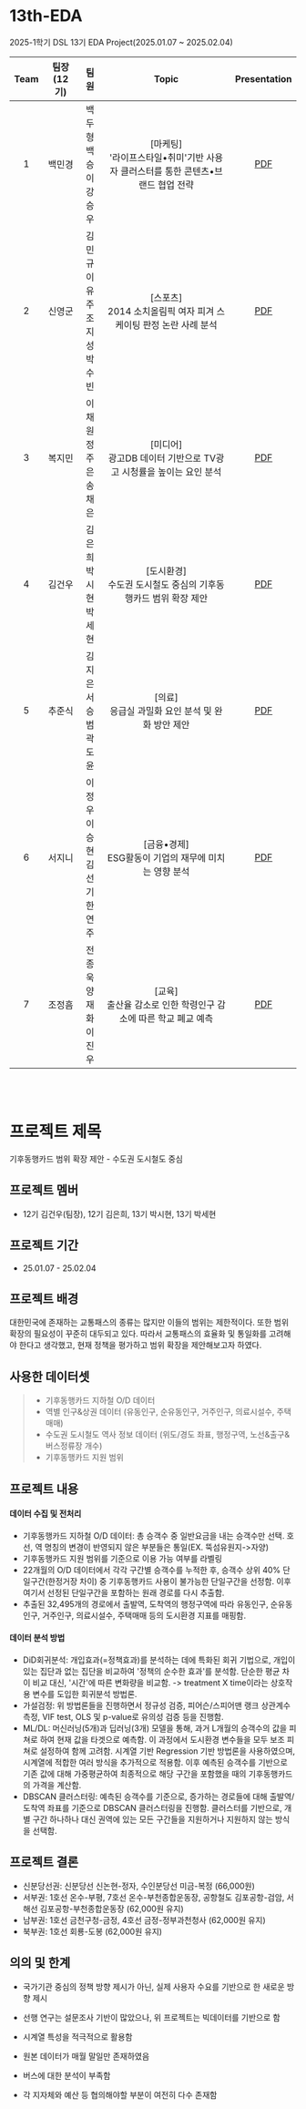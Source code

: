 # 13th-EDA
2025-1학기 DSL 13기 EDA Project(2025.01.07 ~ 2025.02.04)

|Team|팀장(12기)|팀원|Topic|Presentation|
|:---:|:------:|:------:|:---:|:---:|
|1|백민경|백두형<br>백승이<br>강승우|[마케팅]<br>'라이프스타일•취미'기반 사용자 클러스터를 통한 콘텐츠•브랜드 협업 전략|[PDF](마케팅/25_1_DSL_EDA_마케팅.pdf)|
|2|신영군|김민규<br>이유주<br>조지성<br>박수빈|[스포츠]<br>2014 소치올림픽 여자 피겨 스케이팅 판정 논란 사례 분석|[PDF](스포츠/25_1_DSL_EDA_스포츠.pdf)|
|3|복지민|이채원<br>정주은<br>송채은|[미디어]<br>광고DB 데이터 기반으로 TV광고 시청률을 높이는 요인 분석|[PDF](미디어/25_1_DSL_EDA_미디어.pdf)|
|4|김건우|김은희<br>박시현<br>박세현|[도시환경]<br>수도권 도시철도 중심의 기후동행카드 범위 확장 제안|[PDF](도시환경/25_1_DSL_EDA_도시환경.pdf)|
|5|추준식|김지은<br>서승범<br>곽도윤|[의료]<br>응급실 과밀화 요인 분석 및 완화 방안 제안|[PDF](의료/25_1_DSL_EDA_의료.pdf)|
|6|서지니|이정우<br>이승현<br>김선기<br>한연주|[금융•경제]<br>ESG활동이 기업의 재무에 미치는 영향 분석|[PDF](금융•경제/25_1_DSL_EDA_금융•경제.pdf)|
|7|조정흠|전종욱<br>양재화<br>이진우|[교육]<br>출산율 감소로 인한 학령인구 감소에 따른 학교 폐교 예측|[PDF](교육/25_1_DSL_EDA_교육.pdf)|

<br><br>

# 프로젝트 제목
기후동행카드 범위 확장 제안 - 수도권 도시철도 중심

## 프로젝트 멤버
- 12기 김건우(팀장), 12기 김은희, 13기 박시현, 13기 박세현
## 프로젝트 기간
* 25.01.07 - 25.02.04

## 프로젝트 배경
대한민국에 존재하는 교통패스의 종류는 많지만 이들의 범위는 제한적이다. 또한 범위 확장의 필요성이 꾸준히 대두되고 있다. 따라서 교통패스의 효율화 및 통일화를 고려해야 한다고 생각했고, 현재 정책을 평가하고 범위 확장을 제안해보고자 하였다.

## 사용한 데이터셋
> * 기후동행카드 지하철 O/D 데이터
> * 역별 인구&상권 데이터 (유동인구, 순유동인구, 거주인구, 의료시설수, 주택매매)
> * 수도권 도시철도 역사 정보 데이터 (위도/경도 좌표, 행정구역, 노선&출구&버스정류장 개수)
> * 기후동행카드 지원 범위

## 프로젝트 내용 
#### 데이터 수집 및 전처리
- 기후동행카드 지하철 O/D 데이터: 총 승객수 중 일반요금을 내는 승객수만 선택. 호선, 역 명칭의 변경이 반영되지 않은 부분들은 통일(EX. 뚝섬유원지->자양)
- 기후동행카드 지원 범위를 기준으로 이용 가능 여부를 라벨링
- 22개월의 O/D 데이터에서 각각 구간별 승객수를 누적한 후, 승객수 상위 40% 단일구간(한정거장 차이) 중 기후동행카드 사용이 불가능한 단일구간을 선정함. 이후 여기서 선정된 단일구간을 포함하는 원래 경로를 다시 추출함.
- 추출된 32,495개의 경로에서 출발역, 도착역의 행정구역에 따라 유동인구, 순유동인구, 거주인구, 의료시설수, 주택매매 등의 도시환경 지표를 매핑함.

#### 데이터 분석 방법
- DiD회귀분석: 개입효과(=정책효과)를 분석하는 데에 특화된 회귀 기법으로, 개입이 있는 집단과 없는 집단을 비교하여 '정책의 순수한 효과'를 분석함. 단순한 평균 차이 비교 대신, '시간'에 따른 변화량을 비교함. -> treatment X time이라는 상호작용 변수를 도입한 회귀분석 방법론.
- 가설검정: 위 방법론들을 진행하면서 정규성 검증, 피어슨/스피어맨 랭크 상관계수 측정, VIF test, OLS 및 p-value로 유의성 검증 등을 진행함.
- ML/DL: 머신러닝(5개)과 딥러닝(3개) 모델을 통해, 과거 L개월의 승객수의 값을 피쳐로 하여 현재 값을 타겟으로 예측함. 이 과정에서 도시환경 변수들을 모두 보조 피쳐로 설정하여 함께 고려함. 시계열 기반 Regression 기반 방법론을 사용하였으며, 시계열에 적합한 여러 방식을 추가적으로 적용함. 이후 예측된 승객수를 기반으로 기존 값에 대해 가중평균하여 최종적으로 해당 구간을 포함했을 때의 기후동행카드의 가격을 계산함.
- DBSCAN 클러스터링: 예측된 승객수를 기준으로, 증가하는 경로들에 대해 출발역/도착역 좌표를 기준으로 DBSCAN 클러스터링을 진행함. 클러스터를 기반으로, 개별 구간 하나하나 대신 권역에 있는 모든 구간들을 지원하거나 지원하지 않는 방식을 선택함.

## 프로젝트 결론 
- 신분당선권: 신분당선 신논현-정자, 수인분당선 미금-복정 (66,000원)
- 서부권: 1호선 온수-부평, 7호선 온수-부천종합운동장, 공항철도 김포공항-검암, 서해선 김포공항-부천종합운동장 (62,000원 유지)
- 남부권: 1호선 금천구청-금정, 4호선 금정-정부과천청사 (62,000원 유지)
- 북부권: 1호선 회룡-도봉 (62,000원 유지)

## 의의 및 한계
- 국가기관 중심의 정책 방향 제시가 아닌, 실제 사용자 수요를 기반으로 한 새로운 방향 제시
- 선행 연구는 설문조사 기반이 많았으나, 위 프로젝트는 빅데이터를 기반으로 함
- 시계열 특성을 적극적으로 활용함

- 원본 데이터가 매월 말일만 존재하였음
- 버스에 대한 분석이 부족함
- 각 지자체와 예산 등 협의해야할 부분이 여전히 다수 존재함
